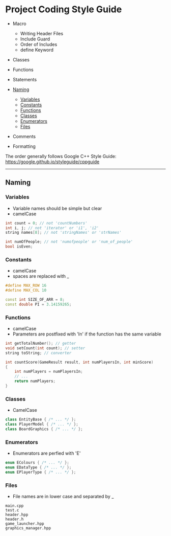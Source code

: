 # Project Coding Style Guide

- Macro
	- Writing Header Files
	- Include Guard
	- Order of Includes
	- define Keyword

- Classes


- Functions

- Statements

- [Naming](#naming)
	- [Variables](#variables)
	- [Constants](#constants)
	- [Functions](#Functions)
	- [Classes](#Classes)
	- [Enumerators](#Enumerators)
	- [Files](#files)

- Comments

- Formatting

The order generally follows Google C++ Style Guide: https://google.github.io/styleguide/cppguide

----------------------------------------------------------------

## Naming

### Variables

- Variable names should be simple but clear
- camelCase

``` C++
int count = 0; // not 'countNumbers'
int i, j; // not 'iterator' or 'i1', 'i2'
string names[8]; // not 'stringNames' or 'strNames'

int numOfPeople; // not 'numofpeople' or 'num_of_people'
bool isEven;
```

### Constants

- camelCase
- spaces are replaced with \_

``` C++
#define MAX_ROW 16
#define MAX_COL 10

const int SIZE_OF_ARR = 8;
const double PI = 3.14159265;
```

### Functions

- camelCase
- Parameters are postfixed with 'In' if the function has the same variable

``` C++
int getTotalNumber(); // getter
void setCount(int count); // setter
string toString; // converter

int countScore(GameResult result, int numPlayersIn, int minScore)
{
	int numPlayers = numPlayersIn;
	// ...
	return numPlayers;
}
```

### Classes

- CamelCase

``` C++
class EntityBase { /* ... */ };
class PlayerModel { /* ... */ };
class BoardGraphics { /* ... */ };
```

### Enumerators

- Enumerators are perfied with 'E'

``` C++
enum EColours { /* ... */ };
enum EDataType { /* ... */ };
enum EPlayerType { /* ... */ };
```

### Files

- File names are in lower case and separated by \_

```
main.cpp
test.c
header.hpp
header.h
game_launcher.hpp
graphics_manager.hpp
```